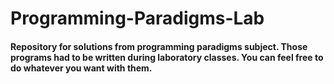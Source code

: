 # Programming-Paradigms-Lab
#### Repository for solutions from programming paradigms subject. Those programs had to be written during laboratory classes. You can feel free to do whatever you want with them.
